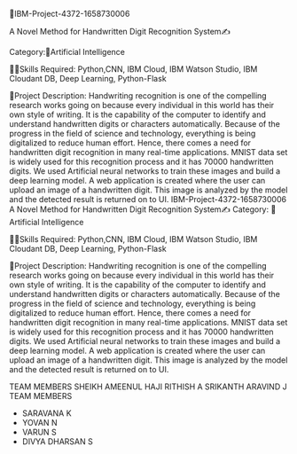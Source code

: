 🔗IBM-Project-4372-1658730006

A Novel Method for Handwritten Digit Recognition System✍️

Category:🧠Artificial Intelligence

👨‍🎓Skills Required:
Python,CNN, IBM Cloud, IBM Watson Studio, IBM Cloudant DB, Deep Learning, Python-Flask

📒Project Description:
Handwriting recognition is one of the compelling research works going on because every individual in this world has their own style of writing. It is the capability of the computer to identify and understand handwritten digits or characters automatically. Because of the progress in the field of science and technology, everything is being digitalized to reduce human effort. Hence, there comes a need for handwritten digit recognition in many real-time applications. MNIST data set is widely used for this recognition process and it has 70000 handwritten digits. We used Artificial neural networks to train these images and build a deep learning model. A web application is created where the user can upload an image of a handwritten digit. This image is analyzed by the model and the detected result is returned on to UI.
IBM-Project-4372-1658730006
A Novel Method for Handwritten Digit Recognition System✍️
Category:
🧠Artificial Intelligence

👨‍🎓Skills Required:
Python,CNN, IBM Cloud, IBM Watson Studio, IBM Cloudant DB, Deep Learning, Python-Flask

📒Project Description:
Handwriting recognition is one of the compelling research works going on because every individual in this world has their own style of writing. It is the capability of the computer to identify and understand handwritten digits or characters automatically. Because of the progress in the field of science and technology, everything is being digitalized to reduce human effort. Hence, there comes a need for handwritten digit recognition in many real-time applications. MNIST data set is widely used for this recognition process and it has 70000 handwritten digits. We used Artificial neural networks to train these images and build a deep learning model. A web application is created where the user can upload an image of a handwritten digit. This image is analyzed by the model and the detected result is returned on to UI.


TEAM MEMBERS
SHEIKH AMEENUL HAJI
RITHISH A
SRIKANTH
ARAVIND J
TEAM MEMBERS
* SARAVANA K
* YOVAN N
* VARUN S
* DIVYA DHARSAN S
